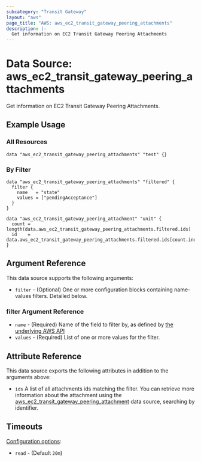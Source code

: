 ```yaml
---
subcategory: "Transit Gateway"
layout: "aws"
page_title: "AWS: aws_ec2_transit_gateway_peering_attachments"
description: |-
  Get information on EC2 Transit Gateway Peering Attachments
---
```


# Data Source: aws_ec2_transit_gateway_peering_attachments

Get information on EC2 Transit Gateway Peering Attachments.

## Example Usage

### All Resources

```hcl
data "aws_ec2_transit_gateway_peering_attachments" "test" {}
```

### By Filter

```hcl
data "aws_ec2_transit_gateway_peering_attachments" "filtered" {
  filter {
    name   = "state"
    values = ["pendingAcceptance"]
  }
}

data "aws_ec2_transit_gateway_peering_attachment" "unit" {
  count = length(data.aws_ec2_transit_gateway_peering_attachments.filtered.ids)
  id    = data.aws_ec2_transit_gateway_peering_attachments.filtered.ids[count.index]
}
```

## Argument Reference

This data source supports the following arguments:

* `filter` - (Optional) One or more configuration blocks containing name-values filters. Detailed below.

### filter Argument Reference

* `name` - (Required) Name of the field to filter by, as defined by [the underlying AWS API][1]
* `values` - (Required) List of one or more values for the filter.

## Attribute Reference

This data source exports the following attributes in addition to the arguments above:

* `ids` A list of all attachments ids matching the filter. You can retrieve more information about the attachment using the [aws_ec2_transit_gateway_peering_attachment][2] data source, searching by identifier.

[1]: https://docs.aws.amazon.com/AWSEC2/latest/APIReference/API_DescribeTransitGatewayPeeringAttachments.html
[2]: https://registry.terraform.io/providers/hashicorp/aws/latest/docs/data-sources/ec2_transit_gateway_peering_attachment

## Timeouts

[Configuration options](https://developer.hashicorp.com/terraform/language/resources/syntax#operation-timeouts):

- `read` - (Default `20m`)
